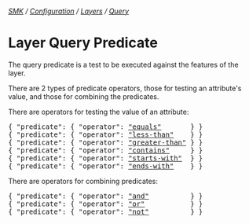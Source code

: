 ###### [SMK](../../../../..) / [Configuration](../../..) / [Layers](../..) / [Query](..)

# Layer Query Predicate

The query predicate is a test to be executed against the features of the layer.

There are 2 types of predicate operators, those for testing an attribute's value, and those for combining the predicates.

There are operators for testing the value of an attribute:

<pre>
{ "predicate": { "operator": <a href="equals"       >"equals"</a>       } }
{ "predicate": { "operator": <a href="less-than"    >"less-than"</a>    } }
{ "predicate": { "operator": <a href="greater-than" >"greater-than"</a> } }
{ "predicate": { "operator": <a href="contains"     >"contains"</a>     } }
{ "predicate": { "operator": <a href="starts-with"  >"starts-with"</a>  } }
{ "predicate": { "operator": <a href="ends-with"    >"ends-with"</a>    } }
</pre>

There are operators for combining predicates:

<pre>
{ "predicate": { "operator": <a href="and"          >"and"</a>          } }
{ "predicate": { "operator": <a href="or"           >"or"</a>           } }
{ "predicate": { "operator": <a href="not"          >"not"</a>          } }
</pre>

